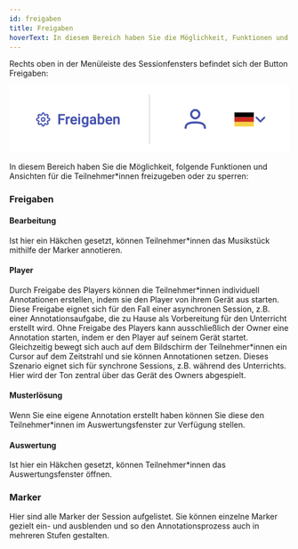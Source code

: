 ```yaml
---
id: freigaben
title: Freigaben
hoverText: In diesem Bereich haben Sie die Möglichkeit, Funktionen und Ansichten für die Teilnehmer*innen freizugeben.
---
```


Rechts oben in der Menüleiste des Sessionfensters befindet sich der Button Freigaben:

![picture](/img/freigaben.png)

In diesem Bereich haben Sie die Möglichkeit, folgende Funktionen und Ansichten für die Teilnehmer\*innen freizugeben oder zu sperren:

### Freigaben

#### Bearbeitung

Ist hier ein Häkchen gesetzt, können Teilnehmer\*innen das Musikstück mithilfe der Marker annotieren.

#### Player

Durch Freigabe des Players können die Teilnehmer\*innen individuell Annotationen erstellen, indem sie den Player von ihrem Gerät aus starten. Diese Freigabe eignet sich für den Fall einer asynchronen Session, z.B. einer Annotationsaufgabe, die zu Hause als Vorbereitung für den Unterricht erstellt wird. Ohne Freigabe des Players kann ausschließlich der Owner eine Annotation starten, indem er den Player auf seinem Gerät startet. Gleichzeitig bewegt sich auch auf dem Bildschirm der Teilnehmer\*innen ein Cursor auf dem Zeitstrahl und sie können Annotationen setzen. Dieses Szenario eignet sich für synchrone Sessions, z.B. während des Unterrichts. Hier wird der Ton zentral über das Gerät des Owners abgespielt.

#### Musterlösung

Wenn Sie eine eigene Annotation erstellt haben können Sie diese den Teilnehmer\*innen im Auswertungsfenster zur Verfügung stellen.

#### Auswertung

Ist hier ein Häkchen gesetzt, können Teilnehmer\*innen das Auswertungsfenster öffnen.

### Marker

Hier sind alle Marker der Session aufgelistet. Sie können einzelne Marker gezielt ein- und ausblenden und so den Annotationsprozess auch in mehreren Stufen gestalten.
